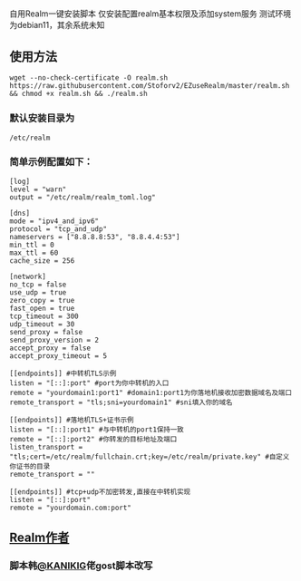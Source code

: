 ##
自用Realm一键安装脚本
仅安装配置realm基本权限及添加system服务
测试环境为debian11，其余系统未知

## 使用方法
`wget --no-check-certificate -O realm.sh https://raw.githubusercontent.com/Stoforv2/EZuseRealm/master/realm.sh && chmod +x realm.sh && ./realm.sh`

### 默认安装目录为
`/etc/realm`

### 简单示例配置如下：
```
[log]
level = "warn"
output = "/etc/realm/realm_toml.log"

[dns]
mode = "ipv4_and_ipv6"
protocol = "tcp_and_udp"
nameservers = ["8.8.8.8:53", "8.8.4.4:53"]
min_ttl = 0
max_ttl = 60
cache_size = 256

[network]
no_tcp = false
use_udp = true
zero_copy = true
fast_open = true
tcp_timeout = 300
udp_timeout = 30
send_proxy = false
send_proxy_version = 2
accept_proxy = false
accept_proxy_timeout = 5

[[endpoints]] #中转机TLS示例
listen = "[::]:port" #port为你中转机的入口
remote = "yourdomain1:port1" #domain1:port1为你落地机接收加密数据域名及端口
remote_transport = "tls;sni=yourdomain1" #sni填入你的域名

[[endpoints]] #落地机TLS+证书示例
listen = "[::]:port1" #与中转机的port1保持一致
remote = "[::]:port2" #你转发的目标地址及端口
listen_transport = "tls;cert=/etc/realm/fullchain.crt;key=/etc/realm/private.key" #自定义你证书的目录
remote_transport = ""

[[endpoints]] #tcp+udp不加密转发,直接在中转机实现
listen = "[::]:port"
remote = "yourdomain.com:port"
```

## [Realm作者](https://github.com/zhboner/realm)

### 脚本韩[@KANIKIG](https://github.com/KANIKIG/Multi-EasyGost/blob/v2/gost.sh)佬gost脚本改写 
